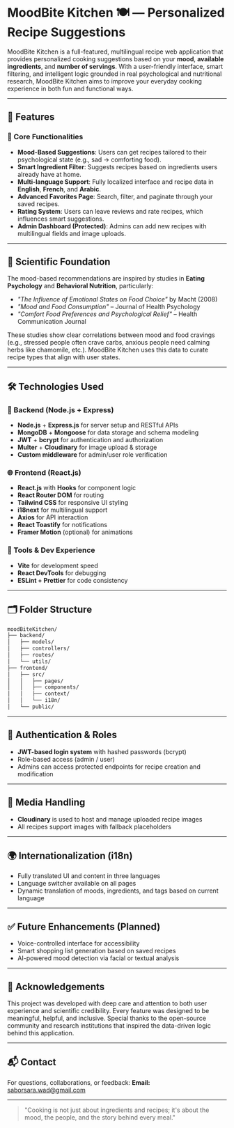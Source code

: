 # MoodBite Kitchen 🍽️ — Personalized Recipe Suggestions

MoodBite Kitchen is a full-featured, multilingual recipe web application that provides personalized cooking suggestions based on your **mood**, **available ingredients**, and **number of servings**. With a user-friendly interface, smart filtering, and intelligent logic grounded in real psychological and nutritional research, MoodBite Kitchen aims to improve your everyday cooking experience in both fun and functional ways.

---

## 🌟 Features

### 🎯 Core Functionalities

* **Mood-Based Suggestions**: Users can get recipes tailored to their psychological state (e.g., sad → comforting food).
* **Smart Ingredient Filter**: Suggests recipes based on ingredients users already have at home.
* **Multi-language Support**: Fully localized interface and recipe data in **English**, **French**, and **Arabic**.
* **Advanced Favorites Page**: Search, filter, and paginate through your saved recipes.
* **Rating System**: Users can leave reviews and rate recipes, which influences smart suggestions.
* **Admin Dashboard (Protected)**: Admins can add new recipes with multilingual fields and image uploads.

---

## 🧠 Scientific Foundation

The mood-based recommendations are inspired by studies in **Eating Psychology** and **Behavioral Nutrition**, particularly:

* *"The Influence of Emotional States on Food Choice"* by Macht (2008)
* *"Mood and Food Consumption"* – Journal of Health Psychology
* *"Comfort Food Preferences and Psychological Relief"* – Health Communication Journal

These studies show clear correlations between mood and food cravings (e.g., stressed people often crave carbs, anxious people need calming herbs like chamomile, etc.). MoodBite Kitchen uses this data to curate recipe types that align with user states.

---

## 🛠️ Technologies Used

### 🚀 Backend (Node.js + Express)

* **Node.js** + **Express.js** for server setup and RESTful APIs
* **MongoDB** + **Mongoose** for data storage and schema modeling
* **JWT** + **bcrypt** for authentication and authorization
* **Multer** + **Cloudinary** for image upload & storage
* **Custom middleware** for admin/user role verification

### 🌐 Frontend (React.js)

* **React.js** with **Hooks** for component logic
* **React Router DOM** for routing
* **Tailwind CSS** for responsive UI styling
* **i18next** for multilingual support
* **Axios** for API interaction
* **React Toastify** for notifications
* **Framer Motion** (optional) for animations

### 🧪 Tools & Dev Experience

* **Vite** for development speed
* **React DevTools** for debugging
* **ESLint + Prettier** for code consistency

---

## 🗂️ Folder Structure

```bash
moodBiteKitchen/
├── backend/
│   ├── models/
│   ├── controllers/
│   ├── routes/
│   └── utils/
├── frontend/
│   ├── src/
│   │   ├── pages/
│   │   ├── components/
│   │   ├── context/
│   │   └── i18n/
│   └── public/
```

---

## 🔐 Authentication & Roles

* **JWT-based login system** with hashed passwords (bcrypt)
* Role-based access (admin / user)
* Admins can access protected endpoints for recipe creation and modification

---

## 📸 Media Handling

* **Cloudinary** is used to host and manage uploaded recipe images
* All recipes support images with fallback placeholders

---

## 🌍 Internationalization (i18n)

* Fully translated UI and content in three languages
* Language switcher available on all pages
* Dynamic translation of moods, ingredients, and tags based on current language

---

## ✅ Future Enhancements (Planned)

* Voice-controlled interface for accessibility
* Smart shopping list generation based on saved recipes
* AI-powered mood detection via facial or textual analysis

---

## 🙏 Acknowledgements

This project was developed with deep care and attention to both user experience and scientific credibility. Every feature was designed to be meaningful, helpful, and inclusive. Special thanks to the open-source community and research institutions that inspired the data-driven logic behind this application.

---

## 📬 Contact

For questions, collaborations, or feedback:
**Email:** [saborsara.wad@gmail.com](saborsara.wad@gmail.com)

---

> "Cooking is not just about ingredients and recipes; it's about the mood, the people, and the story behind every meal."
